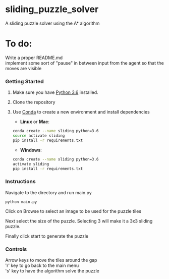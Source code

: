 # sliding_puzzle_solver
A sliding puzzle solver using the A* algorithm
# To do:
Write a proper README.md<br>
implement some sort of "pause" in between input from the agent so that the moves are visible<br>
### Getting Started
1. Make sure you have [Python 3.6](https://www.python.org/) installed.

2. Clone the repository

3. Use [Conda](https://conda.io/projects/conda/en/latest/user-guide/install/index.html) to create a new environment and install dependencies

    - __Linux__ or __Mac__: 
    ```bash
    conda create --name sliding python=3.6
    source activate sliding
    pip install -r requirements.txt
    ```
  
    - __Windows__: 
    ```bash
    conda create --name sliding python=3.6 
    activate sliding
    pip install -r requirements.txt
    ```

### Instructions
Navigate to the directory and run main.py

    python main.py

Click on Browse to select an image to be used for the puzzle tiles

Next select the size of the puzzle. Selecting 3 will make it a 3x3 sliding puzzle.

Finally click start to generate the puzzle

### Controls
Arrow keys to move the tiles around the gap<br>
'r' key to go back to the main menu<br>
's' key to have the algorithm solve the puzzle<br>
